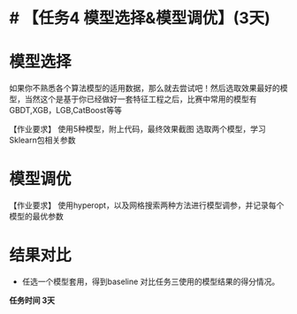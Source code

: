 # # 【任务4 模型选择&模型调优】(3天)
# 模型选择
如果你不熟悉各个算法模型的适用数据，那么就去尝试吧！然后选取效果最好的模型，当然这个是基于你已经做好一套特征工程之后，比赛中常用的模型有GBDT,XGB，LGB,CatBoost等等

【作业要求】
使用5种模型，附上代码，最终效果截图
选取两个模型，学习Sklearn包相关参数
# 模型调优
【作业要求】
使用hyperopt，以及网格搜索两种方法进行模型调参，并记录每个模型的最优参数


# 结果对比
* 任选一个模型套用，得到baseline
   对比任务三使用的模型结果的得分情况。
   
**任务时间 3天**